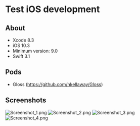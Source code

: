 # Test iOS development

## About
- Xcode 8.3
- iOS 10.3
- Minimum version: 9.0
- Swift 3.1

## Pods
- Gloss (https://github.com/hkellaway/Gloss)

## Screenshots
![Screenshot_1.png](https://github.com/limadeveloper/iOS-WeatherMapTest/blob/development/Docs/Images/screenshots/01.png)
![Screenshot_2.png](https://github.com/limadeveloper/iOS-WeatherMapTest/blob/development/Docs/Images/screenshots/02.png)
![Screenshot_3.png](https://github.com/limadeveloper/iOS-WeatherMapTest/blob/development/Docs/Images/screenshots/03.png)
![Screenshot_4.png](https://github.com/limadeveloper/iOS-WeatherMapTest/blob/development/Docs/Images/screenshots/04.png)
